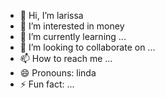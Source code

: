 - 👋 Hi, I’m larissa
- 👀 I’m interested in money 
- 🌱 I’m currently learning ...
- 💞️ I’m looking to collaborate on ...
- 📫 How to reach me ...
- 😄 Pronouns: linda
- ⚡ Fun fact: ...

<!---
larilinda246/larilinda246 is a ✨ special ✨ repository because its `README.md` (this file) appears on your GitHub profile.
You can click the Preview link to take a look at your changes.
--->

